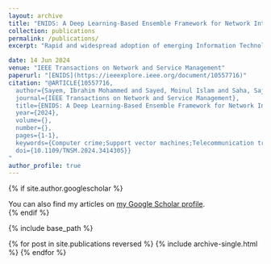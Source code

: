 ```yaml
---
layout: archive
title: "ENIDS: A Deep Learning-Based Ensemble Framework for Network Intrusion Detection Systems"
collection: publications
permalink: /publications/
excerpt: "Rapid and widespread adoption of emerging Information Technology (IT) infrastructures and services in commercial and private endeavors opens new horizons for novel cyberattacks. Network Intrusion Detection Systems (NIDS) gained attention as an effective means of combating various cyber threats. Recent research demonstrates the potency of machine learning (ML) and deep learning (DL) approaches in the development of NIDS. In this paper, we propose a DL-based framework called the Ensemble Framework for Network Intrusion Detection System (ENIDS) to detect various types of cyberattacks, which includes dynamic data pre-processing, optimal feature selection, the handling of imbalanced data samples, and a DL-based ensemble model. Our DL-based ensemble model is comprised of two layers: the base learner and the meta-learner. The base learner is composed of three robust DL models: convolutional neural networks (CNN), long short-term memory (LSTM), and gated recurrent units (GRU), and the meta-learner is a deep neural network (DNN) model. The proposed framework experimented with two publicly available and popular network traffic datasets, namely UNSW-15 and CICIDS-2017. In the UNSW-15 and CICIDS-2017 datasets, our proposed framework detects cyberattacks with an accuracy of 90.6% and 99.6% and an F1-score of 90.5 and 99.6%, respectively. According to experimental findings, the proposed ensemble framework outperforms existing state-ofthe-art approaches and demonstrates better performance than benchmark DL methods in terms of accuracy, F1-score, and execution time for training and testing."

date: 14 Jun 2024
venue: "IEEE Transactions on Network and Service Management"
paperurl: "[ENIDS](https://ieeexplore.ieee.org/document/10557716)"
citation: "@ARTICLE{10557716,
  author={Sayem, Ibrahim Mohammed and Sayed, Moinul Islam and Saha, Sajal and Haque, Anwar},
  journal={IEEE Transactions on Network and Service Management}, 
  title={ENIDS: A Deep Learning-Based Ensemble Framework for Network Intrusion Detection Systems}, 
  year={2024},
  volume={},
  number={},
  pages={1-1},
  keywords={Computer crime;Support vector machines;Telecommunication traffic;Network intrusion detection;Training;Security;Data models;Cyber Security;Data Resampling;Deep Learning;Ensemble Learning;Intrusion Detection System},
  doi={10.1109/TNSM.2024.3414305}}
"
author_profile: true
---
```


{% if site.author.googlescholar %}
  <div class="wordwrap">You can also find my articles on <a href="{{site.author.googlescholar}}">my Google Scholar profile</a>.</div>
{% endif %}

{% include base_path %}

{% for post in site.publications reversed %}
  {% include archive-single.html %}
{% endfor %}
